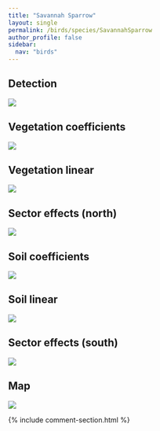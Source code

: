 ```yaml
---
title: "Savannah Sparrow"
layout: single
permalink: /birds/species/SavannahSparrow
author_profile: false
sidebar:
  nav: "birds"
---
```


<h2>Detection</h2>

<img src="https://beallen.github.io/DevelopmentWebsite/assets/images/birds/SavannahSparrow/det.jpg">

<h2>Vegetation coefficients</h2>

<img src="https://beallen.github.io/DevelopmentWebsite/assets/images/birds/SavannahSparrow/veghf.jpg">

<h2>Vegetation linear</h2>

<img src="https://beallen.github.io/DevelopmentWebsite/assets/images/birds/SavannahSparrow/lin-north.jpg">

<h2>Sector effects (north)</h2>

<img src="https://beallen.github.io/DevelopmentWebsite/assets/images/birds/SavannahSparrow/sector-north.jpg">

<h2>Soil coefficients</h2>

<img src="https://beallen.github.io/DevelopmentWebsite/assets/images/birds/SavannahSparrow/soilhf.jpg">

<h2>Soil linear</h2>

<img src="https://beallen.github.io/DevelopmentWebsite/assets/images/birds/SavannahSparrow/lin-south.jpg">

<h2>Sector effects (south)</h2>

<img src="https://beallen.github.io/DevelopmentWebsite/assets/images/birds/SavannahSparrow/sector-south.jpg">

<h2>Map</h2>

<img src="https://beallen.github.io/DevelopmentWebsite/assets/images/birds/SavannahSparrow/map.jpg">

{% include comment-section.html %}
